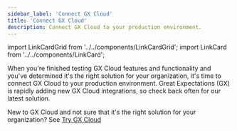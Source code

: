 ```yaml
---
sidebar_label: 'Connect GX Cloud'
title: 'Connect GX Cloud'
description: Connect GX Cloud to your production environment.
---
```


import LinkCardGrid from '../../components/LinkCardGrid';
import LinkCard from '../../components/LinkCard';

<p class="DocItem__header-description">When you're finished testing GX Cloud features and functionality and you've determined it's the right solution for your organization, it's time to connect GX Cloud to your production environment. Great Expectations (GX) is rapidly adding new GX Cloud integrations, so check back often for our latest solution.

New to GX Cloud and not sure that it's the right solution for your organization? See [Try GX Cloud](../try_gx_cloud.md)</p>


<LinkCardGrid>
  <LinkCard topIcon label="Connect GX Cloud to Snowflake" description="Quickly start using GX Cloud with Snowflake." href="connect_snowflake" icon="/img/snowflake_icon.png" />
  <LinkCard topIcon label="Connect GX Cloud and Airflow" description="Use Airflow to run scheduled GX Cloud validations." href="connect_airflow" icon="/img/airflow_icon.png" />
  <LinkCard topIcon label="Connect to GX Cloud with Python" description="Quickly start using GX Cloud with Python." href="connect_python" icon="/img/python_icon.svg" />
</LinkCardGrid>